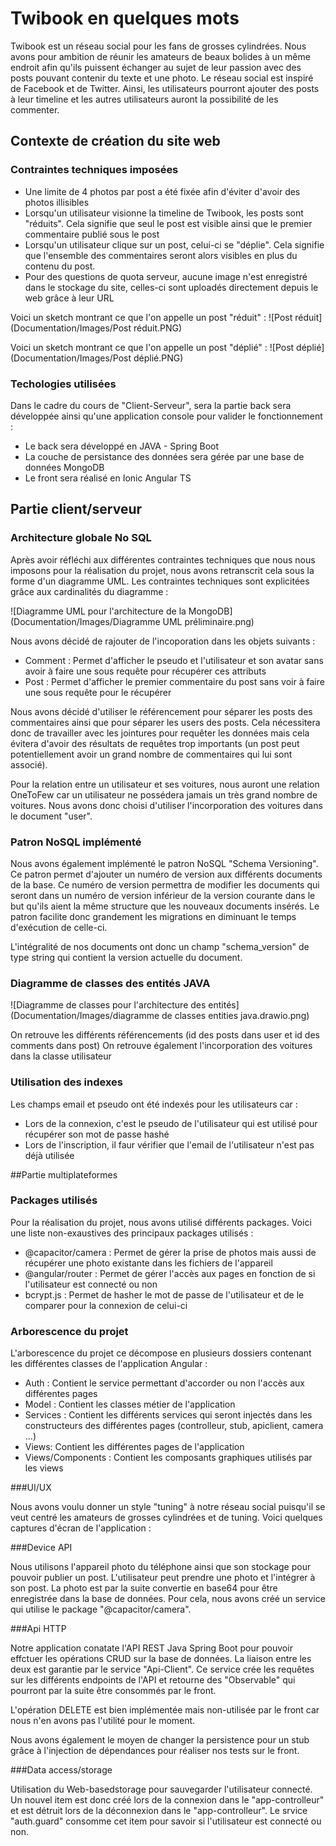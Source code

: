 # Twibook en quelques mots
Twibook est un réseau social pour les fans de grosses cylindrées. Nous avons pour ambition de réunir les amateurs de beaux bolides à un même endroit afin qu'ils puissent échanger au sujet de leur passion avec des posts pouvant contenir du texte et une photo. Le réseau social est inspiré de Facebook et de Twitter. Ainsi, les utilisateurs pourront ajouter des posts à leur timeline et les autres utilisateurs auront la possibilité de les commenter. 

## Contexte de création du site web

### Contraintes techniques imposées

- Une limite de 4 photos par post a été fixée afin d'éviter d'avoir des photos illisibles
- Lorsqu'un utilisateur visionne la timeline de Twibook, les posts sont "réduits". Cela signifie que seul le post est visible ainsi que le premier commentaire publié sous le post
- Lorsqu'un utilisateur clique sur un post, celui-ci se "déplie". Cela signifie que l'ensemble des commentaires seront alors visibles en plus du contenu du post.
- Pour des questions de quota serveur, aucune image n'est enregistré dans le stockage du site, celles-ci sont uploadés directement depuis le web grâce à leur URL

Voici un sketch montrant ce que l'on appelle un post "réduit" : 
![Post réduit](Documentation/Images/Post réduit.PNG)

Voici un sketch montrant ce que l'on appelle un post "déplié" : 
![Post déplié](Documentation/Images/Post déplié.PNG)

### Techologies utilisées

Dans le cadre du cours de "Client-Serveur", sera la partie back sera développée ainsi qu'une application console pour valider le fonctionnement : 
- Le back sera développé en JAVA - Spring Boot
- La couche de persistance des données sera gérée par une base de données MongoDB
- Le front sera réalisé en Ionic Angular TS

## Partie client/serveur

### Architecture globale No SQL

Après avoir réfléchi aux différentes contraintes techniques que nous nous imposons pour la réalisation du projet, nous avons retranscrit cela sous la forme d'un diagramme UML. Les contraintes techniques sont explicitées grâce aux cardinalités du diagramme :

![Diagramme UML pour l'architecture de la MongoDB](Documentation/Images/Diagramme UML préliminaire.png)

Nous avons décidé de rajouter de l'incoporation dans les objets suivants : 
- Comment : Permet d'afficher le pseudo et l'utilisateur et son avatar sans avoir à faire une sous requête pour récupérer ces attributs
- Post : Permet d'afficher le premier commentaire du post sans voir à faire une sous requête pour le récupérer

Nous avons décidé d'utiliser le référencement pour séparer les posts des commentaires ainsi que pour séparer les users des posts. Cela nécessitera donc de travailler avec les jointures pour requêter les données mais cela évitera d'avoir des résultats de requêtes trop importants (un post peut potentiellement avoir un grand nombre de commentaires qui lui sont associé).

Pour la relation entre un utilisateur et ses voitures, nous auront une relation OneToFew car un utilisateur ne possédera jamais un très grand nombre de voitures. Nous avons donc choisi d'utiliser l'incorporation des voitures dans le document "user".

### Patron NoSQL implémenté

Nous avons également implémenté le patron NoSQL "Schema Versioning". Ce patron permet d'ajouter un numéro de version aux différents documents de la base. Ce numéro de version permettra de modifier les documents qui seront dans un numéro de version inférieur de la version courante dans le but qu'ils aient la même structure que les nouveaux documents insérés. Le patron facilite donc grandement les migrations en diminuant le temps d'exécution de celle-ci.

L'intégralité de nos documents ont donc un champ "schema_version" de type string qui contient la version actuelle du document.

### Diagramme de classes des entités JAVA

![Diagramme de classes pour l'architecture des entités](Documentation/Images/diagramme de classes entities java.drawio.png)

On retrouve les différents référencements (id des posts dans user et id des comments dans post)
On retrouve également l'incorporation des voitures dans la classe utilisateur


### Utilisation des indexes

Les champs email et pseudo ont été indexés pour les utilisateurs car :
- Lors de la connexion, c'est le pseudo de l'utilisateur qui est utilisé pour récupérer son mot de passe hashé
- Lors de l'inscription, il faur vérifier que l'email de l'utilisateur n'est pas déjà utilisée


##Partie multiplateformes

### Packages utilisés

Pour la réalisation du projet, nous avons utilisé différents packages. Voici une liste non-exaustives des principaux packages utilisés : 
- @capacitor/camera : Permet de gérer la prise de photos mais aussi de récupérer une photo existante dans les fichiers de l'appareil
- @angular/router : Permet de gérer l'accès aux pages en fonction de si l'utilisateur est connecté ou non
- bcrypt.js : Permet de hasher le mot de passe de l'utilisateur et de le comparer pour la connexion de celui-ci

### Arborescence du projet

L'arborescence du projet ce décompose en plusieurs dossiers contenant les différentes classes de l'application Angular : 
- Auth : Contient le service permettant d'accorder ou non l'accès aux différentes pages
- Model : Contient les classes métier de l'application 
- Services : Contient les différents services qui seront injectés dans les constructeurs des différentes pages (controlleur, stub, apiclient, camera ...)
- Views: Contient les différentes pages de l'application
- Views/Components : Contient les composants graphiques utilisés par les views

###UI/UX

Nous avons voulu donner un style "tuning" à notre réseau social puisqu'il se veut centré les amateurs de grosses cylindrées et de tuning. Voici quelques captures d'écran de l'application : 


###Device API

Nous utilisons l'appareil photo du téléphone ainsi que son stockage pour pouvoir publier un post. L'utilisateur peut prendre une photo et l'intégrer à son post. La photo est par la suite convertie en base64 pour être enregistrée dans la base de données.
Pour cela, nous avons créé un service qui utilise le package "@capacitor/camera".

###Api HTTP

Notre application conatate l'API REST Java Spring Boot pour pouvoir effctuer les opérations CRUD sur la base de données. La liaison entre les deux est garantie par le service "Api-Client". Ce service crée les requêtes sur les différents endpoints de l'API et retourne des "Observable" qui pourront par la suite être consommés par le front.

L'opération DELETE est bien implémentée mais non-utilisée par le front car nous n'en avons pas l'utilité pour le moment.

Nous avons également le moyen de changer la persistence pour un stub grâce à l'injection de dépendances pour réaliser nos tests sur le front.

###Data access/storage

Utilisation du Web-basedstorage pour sauvegarder l'utilisateur connecté. Un nouvel item est donc créé lors de la connexion dans le "app-controlleur" et est détruit lors de la déconnexion dans le "app-controlleur". Le srvice "auth.guard" consomme cet item pour savoir si l'utilisateur est connecté ou non.








